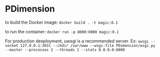 # PDimension

to build the Docker image:
`docker build . -t magic:0.1`

to run the container:
`docker run -p 8000:8000 magic:0.1`

For production desployment, uwsgi is a recommended server. Ex:
`uwsgi --socket 127.0.0.1:3031 --chdir /var/www --wsgi-file PDimension/wsgi.py --master --processes 2 --threads 2 --stats 0.0.0.0:8000`